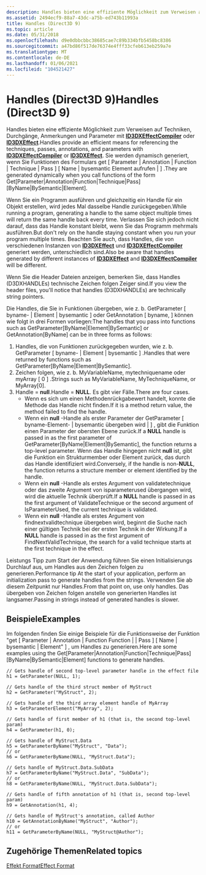 ```yaml
---
description: Handles bieten eine effiziente Möglichkeit zum Verweisen auf Techniken, Durchgänge, Anmerkungen und Parameter mit ID3DXEffectCompiler oder ID3DXEffect.
ms.assetid: 2494ecf9-88a7-43dc-a75b-ed743b11993a
title: Handles (Direct3D 9)
ms.topic: article
ms.date: 05/31/2018
ms.openlocfilehash: d9e0dbbcbbc38685cae7c89b334bfb5458bc8386
ms.sourcegitcommit: a47bd86f517de76374e4fff33cfeb613eb259a7e
ms.translationtype: MT
ms.contentlocale: de-DE
ms.lasthandoff: 01/06/2021
ms.locfileid: "104521427"
---
```

# <a name="handles-direct3d-9"></a><span data-ttu-id="43870-103">Handles (Direct3D 9)</span><span class="sxs-lookup"><span data-stu-id="43870-103">Handles (Direct3D 9)</span></span>

<span data-ttu-id="43870-104">Handles bieten eine effiziente Möglichkeit zum Verweisen auf Techniken, Durchgänge, Anmerkungen und Parameter mit [**ID3DXEffectCompiler**](id3dxeffectcompiler.md) oder [**ID3DXEffect**](id3dxeffect.md).</span><span class="sxs-lookup"><span data-stu-id="43870-104">Handles provide an efficient means for referencing the techniques, passes, annotations, and parameters with [**ID3DXEffectCompiler**](id3dxeffectcompiler.md) or [**ID3DXEffect**](id3dxeffect.md).</span></span> <span data-ttu-id="43870-105">Sie werden dynamisch generiert, wenn Sie Funktionen des Formulars get \[ Parameter \| Annotation \| Function \| Technique \| Pass \] \[ Name \| bysemantic Element aufrufen \| \] .</span><span class="sxs-lookup"><span data-stu-id="43870-105">They are generated dynamically when you call functions of the form Get\[Parameter\|Annotation\|Function\|Technique\|Pass\]\[ByName\|BySemantic\|Element\].</span></span>

<span data-ttu-id="43870-106">Wenn Sie ein Programm ausführen und gleichzeitig ein Handle für ein Objekt erstellen, wird jedes Mal dasselbe Handle zurückgegeben.</span><span class="sxs-lookup"><span data-stu-id="43870-106">While running a program, generating a handle to the same object multiple times will return the same handle back every time.</span></span> <span data-ttu-id="43870-107">Verlassen Sie sich jedoch nicht darauf, dass das Handle konstant bleibt, wenn Sie das Programm mehrmals ausführen.</span><span class="sxs-lookup"><span data-stu-id="43870-107">But don't rely on the handle staying constant when you run your program multiple times.</span></span> <span data-ttu-id="43870-108">Beachten Sie auch, dass Handles, die von verschiedenen Instanzen von [**ID3DXEffect**](id3dxeffect.md) und [**ID3DXEffectCompiler**](id3dxeffectcompiler.md) generiert werden, unterschiedlich sind.</span><span class="sxs-lookup"><span data-stu-id="43870-108">Also be aware that handles generated by different instances of [**ID3DXEffect**](id3dxeffect.md) and [**ID3DXEffectCompiler**](id3dxeffectcompiler.md) will be different.</span></span>

<span data-ttu-id="43870-109">Wenn Sie die Header Dateien anzeigen, bemerken Sie, dass Handles (D3DXHANDLEs) technische Zeichen folgen Zeiger sind.</span><span class="sxs-lookup"><span data-stu-id="43870-109">If you view the header files, you'll notice that handles (D3DXHANDLEs) are technically string pointers.</span></span>

<span data-ttu-id="43870-110">Die Handles, die Sie in Funktionen übergeben, wie z. b. GetParameter \[ byname- \| Element \| bysemantic \] oder GetAnnotation \[ byname, \] können wie folgt in drei Formen vorliegen:</span><span class="sxs-lookup"><span data-stu-id="43870-110">The handles that you pass into functions such as GetParameter\[ByName\|Element\|BySemantic\] or GetAnnotation\[ByName\] can be in three forms as follows:</span></span>

1.  <span data-ttu-id="43870-111">Handles, die von Funktionen zurückgegeben wurden, wie z. b. GetParameter \[ byname- \| Element \| bysemantic \] .</span><span class="sxs-lookup"><span data-stu-id="43870-111">Handles that were returned by functions such as GetParameter\[ByName\|Element\|BySemantic\].</span></span>
2.  <span data-ttu-id="43870-112">Zeichen folgen, wie z. b. MyVariableName, mytechniquename oder myArray \[ 0 \] .</span><span class="sxs-lookup"><span data-stu-id="43870-112">Strings such as MyVariableName, MyTechniqueName, or MyArray\[0\].</span></span>
3.  <span data-ttu-id="43870-113">Handle = **null**.</span><span class="sxs-lookup"><span data-stu-id="43870-113">Handle = **NULL**.</span></span> <span data-ttu-id="43870-114">Es gibt vier Fälle.</span><span class="sxs-lookup"><span data-stu-id="43870-114">There are four cases.</span></span>
    -   <span data-ttu-id="43870-115">Wenn es sich um einen Methodenrückgabewert handelt, konnte die Methode das Handle nicht finden.</span><span class="sxs-lookup"><span data-stu-id="43870-115">If it is a method return value, the method failed to find the handle.</span></span>
    -   <span data-ttu-id="43870-116">Wenn ein **null** -Handle als erster Parameter der GetParameter \[ byname-Element- \| bysemantic übergeben wird \| \] , gibt die Funktion einen Parameter der obersten Ebene zurück.</span><span class="sxs-lookup"><span data-stu-id="43870-116">If a **NULL** handle is passed in as the first parameter of GetParameter\[ByName\|Element\|BySemantic\], the function returns a top-level parameter.</span></span> <span data-ttu-id="43870-117">Wenn das Handle hingegen nicht **null** ist, gibt die Funktion ein Strukturmember oder Element zurück, das durch das Handle identifiziert wird.</span><span class="sxs-lookup"><span data-stu-id="43870-117">Conversely, if the handle is non-**NULL**, the function returns a structure member or element identified by the handle.</span></span>
    -   <span data-ttu-id="43870-118">Wenn ein **null** -Handle als erstes Argument von validatetechnique oder das zweite Argument von isparameterused übergangen wird, wird die aktuelle Technik überprüft.</span><span class="sxs-lookup"><span data-stu-id="43870-118">If a **NULL** handle is passed in as the first argument of ValidateTechnique or the second argument of IsParameterUsed, the current technique is validated.</span></span>
    -   <span data-ttu-id="43870-119">Wenn ein **null** -Handle als erstes Argument von findnextvalidtechnique übergeben wird, beginnt die Suche nach einer gültigen Technik bei der ersten Technik in der Wirkung.</span><span class="sxs-lookup"><span data-stu-id="43870-119">If a **NULL** handle is passed in as the first argument of FindNextValidTechnique, the search for a valid technique starts at the first technique in the effect.</span></span>

<span data-ttu-id="43870-120">Leistungs Tipp zum Start der Anwendung führen Sie einen Initialisierungs Durchlauf aus, um Handles aus den Zeichen folgen zu generieren.</span><span class="sxs-lookup"><span data-stu-id="43870-120">Performance tip At the start of your application, perform an initialization pass to generate handles from the strings.</span></span> <span data-ttu-id="43870-121">Verwenden Sie ab diesem Zeitpunkt nur Handles.</span><span class="sxs-lookup"><span data-stu-id="43870-121">From that point on, use only handles.</span></span> <span data-ttu-id="43870-122">Das übergeben von Zeichen folgen anstelle von generierten Handles ist langsamer.</span><span class="sxs-lookup"><span data-stu-id="43870-122">Passing in strings instead of generated handles is slower.</span></span>

## <a name="examples"></a><span data-ttu-id="43870-123">Beispiele</span><span class="sxs-lookup"><span data-stu-id="43870-123">Examples</span></span>

<span data-ttu-id="43870-124">Im folgenden finden Sie einige Beispiele für die Funktionsweise der Funktion "get \[ Parameter \| Annotation \| Function Function \| \| Pass \] \[ Name \| bysemantic \| Element" \] , um Handles zu generieren.</span><span class="sxs-lookup"><span data-stu-id="43870-124">Here are some examples using the Get\[Parameter\|Annotation\|Function\|Technique\|Pass\]\[ByName\|BySemantic\|Element\] functions to generate handles.</span></span>


```
// Gets handle of second top-level parameter handle in the effect file
h1 = GetParameter(NULL, 1);    

// Gets handle of the third struct member of MyStruct
h2 = GetParameter("MyStruct", 2); 

// Gets handle of the third array element handle of MyArray
h3 = GetParameterElement("MyArray", 2); 

// Gets handle of first member of h1 (that is, the second top-level param)
h4 = GetParameter(h1, 0);    

// Gets handle of MyStruct.Data
h5 = GetParameterByName("MyStruct", "Data");    
// or 
h6 = GetParameterByName(NULL, "MyStruct.Data");    

// Gets handle of MyStruct.Data.SubData
h7 = GetParameterByName("MyStruct.Data", "SubData"); 
// or 
h8 = GetParameterByName(NULL, "MyStruct.Data.SubData");

// Gets handle of fifth annotation of h1 (that is, second top-level param)
h9 = GetAnnotation(h1, 4);    

// Gets handle of MyStruct's annotation, called Author
h10 = GetAnnotationByName("MyStruct", "Author");  
// or
h11 = GetParameterByName(NULL, "MyStruct@Author"); 
```



## <a name="related-topics"></a><span data-ttu-id="43870-125">Zugehörige Themen</span><span class="sxs-lookup"><span data-stu-id="43870-125">Related topics</span></span>

<dl> <dt>

[<span data-ttu-id="43870-126">Effekt Format</span><span class="sxs-lookup"><span data-stu-id="43870-126">Effect Format</span></span>](dx9-graphics-reference-effects-file-format.md)
</dt> </dl>

 

 



